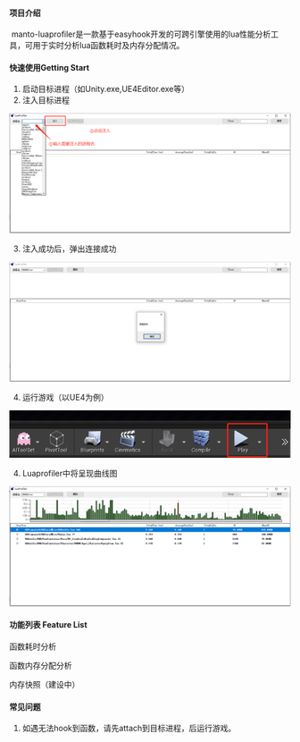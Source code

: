 #### 项目介绍

 manto-luaprofiler是一款基于easyhook开发的可跨引擎使用的lua性能分析工具，可用于实时分析lua函数耗时及内存分配情况。

#### 快速使用Getting Start

1. 启动目标进程（如Unity.exe,UE4Editor.exe等）
2. 注入目标进程

![image-20210719105856239](https://github.com/hedehua/Manto-luaprofiler/blob/main/Image/image-20210719105856239.png)

3. 注入成功后，弹出连接成功

![image-20210719110223489](https://github.com/hedehua/Manto-luaprofiler/blob/main/Image/image-20210719110223489.png)

4. 运行游戏（以UE4为例）

![image-20210719110338914](https://github.com/hedehua/Manto-luaprofiler/blob/main/Image/image-20210719110338914.png)

4. Luaprofiler中将呈现曲线图

![image-20210719110502896](https://github.com/hedehua/Manto-luaprofiler/blob/main//Image/image-20210719110502896.png)

#### 功能列表 Feature List

函数耗时分析

函数内存分配分析

内存快照（建设中）

#### 常见问题

1. 如遇无法hook到函数，请先attach到目标进程，后运行游戏。

